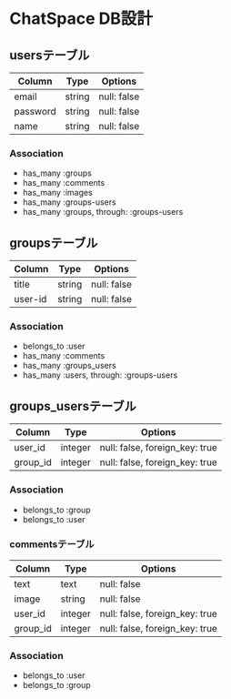 # ChatSpace DB設計

## usersテーブル

|Column|Type|Options|
|------|----|-------|
|email|string|null: false|
|password|string|null: false|
|name|string|null: false|

### Association

- has_many :groups
- has_many :comments
- has_many :images
- has_many :groups-users
- has_many :groups, through: :groups-users

## groupsテーブル

|Column|Type|Options|
|------|----|-------|
|title|string|null: false|
|user-id|string|null: false|

### Association

- belongs_to :user
- has_many :comments
- has_many :groups_users
- has_many :users, through: :groups-users


## groups_usersテーブル

|Column|Type|Options|
|------|----|-------|
|user_id|integer|null: false, foreign_key: true|
|group_id|integer|null: false, foreign_key: true|

### Association
- belongs_to :group
- belongs_to :user

### commentsテーブル

|Column|Type|Options|
|------|----|-------|
|text|text|null: false|
|image|string|null: false|
|user_id|integer|null: false, foreign_key: true|
|group_id|integer|null: false, foreign_key: true|

### Association

- belongs_to :user
- belongs_to :group
